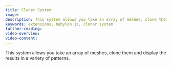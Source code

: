 ```yaml
---
title: Cloner System
image: 
description: This system allows you take an array of meshes, clone them and display the results in a variety of patterns.
keywords: extensions, babylon.js, cloner system
further-reading:
video-overview:
video-content:
---
```


This system allows you take an array of meshes, clone them and display the results in a variety of patterns.
